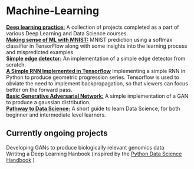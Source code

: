 # Machine-Learning
__[Deep learning practice:](https://github.com/kjkjindal/Machine-Learning/tree/master/Deep%20learning%20practice)__ A collection of projects completed as a part of various Deep Learning and Data Science courses.<br/>
__[Making sense of ML with MNIST:](https://github.com/kjkjindal/Machine-Learning/blob/master/Making%20sense%20of%20ML%20with%20MNIST.ipynb)__ MNIST prediction using a softmax classifier in TensorFlow along with some insights into the learning process and mispredicted examples.<br/>
__[Simple edge detector:](https://github.com/kjkjindal/Machine-Learning/blob/master/Simple%20Edge%20Detector.ipynb)__ An implementation of a simple edge detector from scratch.<br/>
__[A Simple RNN Implemented in Tensorflow](https://github.com/kjkjindal/Machine-Learning/blob/master/A%20simple%20RNN%20implelented%20in%20TensorFlow.ipynb)__ Implementing a simple RNN in Python to produce geometric progression series. Tensorflow is used to obviate the need to implement backpropagation, so that viewers can focus better on the forward pass.<br/>
__[Basic Generative Adversarial Network:](https://github.com/kjkjindal/Machine-Learning/blob/master/basic%20GAN.ipynb)__ A simple implementation of a GAN to produce a gaussian distribution.<br/>
__[Pathway to Data Science:](https://github.com/kjkjindal/Machine-Learning/blob/master/Pathway%20to%20Data%20Science.ipynb)__ A short guide to learn Data Science, for both beginner and intermediate level learners.<br/>


## Currently ongoing projects
Developing GANs to produce biologically relevant genomics data<br/>
Writitng a Deep Learning Hanbook (inspired by the [Python Data Science Handbook](http://shop.oreilly.com/product/0636920034919.do)
)
